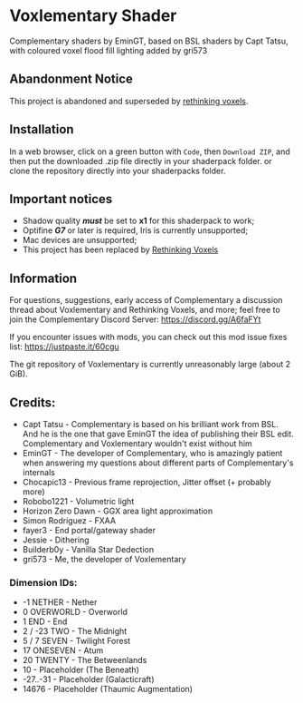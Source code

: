 # Voxlementary Shader

Complementary shaders by EminGT, based on BSL shaders by Capt Tatsu, with coloured voxel flood fill lighting added by gri573

## Abandonment Notice

This project is abandoned and superseded by [rethinking voxels](https://github.com/gri573/rethinking-voxels).

## Installation

In a web browser, click on a green button with `Code`, then `Download ZIP`, and then put the downloaded .zip file directly in your shaderpack folder.
or clone the repository directly into your shaderpacks folder.

## Important notices

- Shadow quality ***must*** be set to **x1** for this shaderpack to work;
- Optifine ***G7*** or later is required, Iris is currently unsupported;
- Mac devices are unsupported;
- This project has been replaced by [Rethinking Voxels](https://github.com/gri573/rethinking-voxels)

## Information
For questions, suggestions, early access of Complementary a discussion thread about Voxlementary and Rethinking Voxels, and more; feel free to join the Complementary Discord Server: https://discord.gg/A6faFYt

If you encounter issues with mods, you can check out this mod issue fixes list: https://justpaste.it/60cgu

The git repository of Voxlementary is currently unreasonably large (about 2 GiB).

## Credits:

 - Capt Tatsu        - Complementary is based on his brilliant work from BSL. And he is the one that gave EminGT the idea of publishing their BSL edit. Complementary and Voxlementary wouldn't exist without him
 - EminGT            - The developer of Complementary, who is amazingly patient when answering my questions about different parts of Complementary's internals
 - Chocapic13        - Previous frame reprojection, Jitter offset (+ probably more)
 - Robobo1221        - Volumetric light
 - Horizon Zero Dawn - GGX area light approximation
 - Simon Rodriguez   - FXAA
 - fayer3            - End portal/gateway shader
 - Jessie            - Dithering
 - Builderb0y        - Vanilla Star Dedection
 - gri573            - Me, the developer of Voxlementary

### Dimension IDs:

- -1       NETHER    - Nether
- 0        OVERWORLD - Overworld
- 1        END       - End
- 2 / -23  TWO       - The Midnight
- 5 / 7    SEVEN     - Twilight Forest
- 17       ONESEVEN  - Atum
- 20       TWENTY    - The Betweenlands
- 10       <empty>   - Placeholder (The Beneath)
- -27..-31 <empty>   - Placeholder (Galacticraft)
- 14676    <empty>   - Placeholder (Thaumic Augmentation)
 
